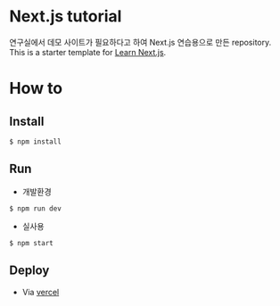 # Next.js tutorial

연구실에서 데모 사이트가 필요하다고 하여 Next.js 연습용으로 만든 repository.  
This is a starter template for [Learn Next.js](https://nextjs.org/learn).

# How to

## Install

```shell
$ npm install
```

## Run

* 개발환경

```shell
$ npm run dev
```

* 실사용

```shell
$ npm start 
```

## Deploy

* Via [vercel](https://nextjs.org/learn/basics/deploying-nextjs-app/deploy)
